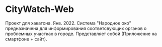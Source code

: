 # CityWatch-Web
Проект для хакатона. Янв. 2022.
Система "Народное око" предназначена для информирования соответсвующих органов о проблемных участках в городе.
Представляет собой (Приложение на смартфоне + сайт).
